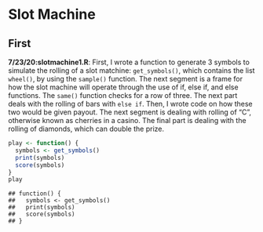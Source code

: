 Slot Machine
================

## First

**7/23/20:slotmachine1.R**: First, I wrote a function to generate 3
symbols to simulate the rolling of a slot matchine: `get_symbols()`,
which contains the list `wheel()`, by using the `sample()` function. The
next segment is a frame for how the slot machine will operate through
the use of if, else if, and else functions. The `same()` function checks
for a row of three. The next part deals with the rolling of bars with
`else if`. Then, I wrote code on how these two would be given payout.
The next segment is dealing with rolling of “C”, otherwise known as
cherries in a casino. The final part is dealing with the rolling of
diamonds, which can double the prize.

``` r
play <- function() {
  symbols <- get_symbols()
  print(symbols)
  score(symbols)
}
play
```

    ## function() {
    ##   symbols <- get_symbols()
    ##   print(symbols)
    ##   score(symbols)
    ## }
